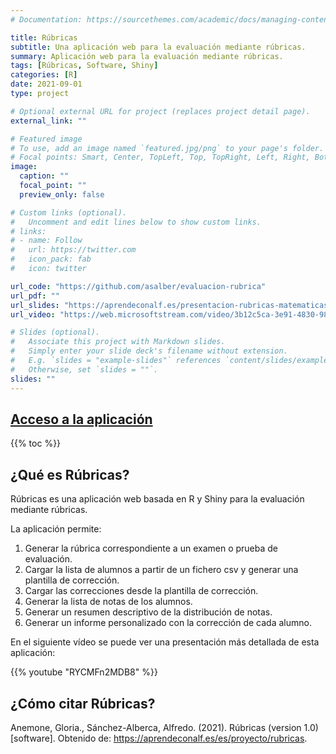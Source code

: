 ```yaml
---
# Documentation: https://sourcethemes.com/academic/docs/managing-content/

title: Rúbricas
subtitle: Una aplicación web para la evaluación mediante rúbricas.
summary: Aplicación web para la evaluación mediante rúbricas.
tags: [Rúbricas, Software, Shiny]
categories: [R]
date: 2021-09-01
type: project

# Optional external URL for project (replaces project detail page).
external_link: ""

# Featured image
# To use, add an image named `featured.jpg/png` to your page's folder.
# Focal points: Smart, Center, TopLeft, Top, TopRight, Left, Right, BottomLeft, Bottom, BottomRight.
image:
  caption: ""
  focal_point: ""
  preview_only: false

# Custom links (optional).
#   Uncomment and edit lines below to show custom links.
# links:
# - name: Follow
#   url: https://twitter.com
#   icon_pack: fab
#   icon: twitter

url_code: "https://github.com/asalber/evaluacion-rubrica"
url_pdf: ""
url_slides: "https://aprendeconalf.es/presentacion-rubricas-matematicas/"
url_video: "https://web.microsoftstream.com/video/3b12c5ca-3e91-4830-9895-1bda70822f71"

# Slides (optional).
#   Associate this project with Markdown slides.
#   Simply enter your slide deck's filename without extension.
#   E.g. `slides = "example-slides"` references `content/slides/example-slides.md`.
#   Otherwise, set `slides = ""`.
slides: ""
---
```


## [Acceso a la aplicación](http://nube.aprendeconalf.es/shiny/evaluacion-rubrica/)

{{% toc %}}

## ¿Qué es Rúbricas?

Rúbricas es una aplicación web basada en R y Shiny para la evaluación mediante rúbricas.

La aplicación permite:

1. Generar la rúbrica correspondiente a un examen o prueba de evaluación.
2. Cargar la lista de alumnos a partir de un fichero csv y generar una plantilla de corrección.
3. Cargar las correcciones desde la plantilla de corrección.
4. Generar la lista de notas de los alumnos.
5. Generar un resumen descriptivo de la distribución de notas.
6. Generar un informe personalizado con la corrección de cada alumno.

En el siguiente vídeo se puede ver una presentación más detallada de esta aplicación:

{{% youtube "RYCMFn2MDB8" %}}

## ¿Cómo citar Rúbricas?

Anemone, Gloria., Sánchez-Alberca, Alfredo. (2021). Rúbricas (version 1.0) [software]. Obtenido de: https://aprendeconalf.es/es/proyecto/rubricas.